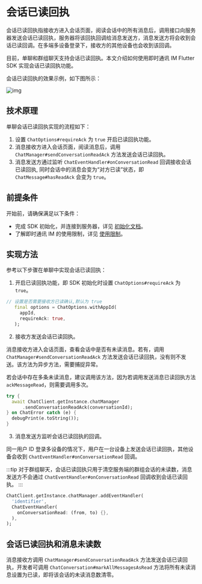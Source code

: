 # 会话已读回执

会话已读回执指接收方进入会话页面，阅读会话中的所有消息后，调用接口向服务器发送会话已读回执，服务器将该回执回调给消息发送方，消息发送方将会收到会话已读回调。在多端多设备登录下，接收方的其他设备也会收到该回调。

目前，单聊和群组聊天支持会话已读回执。本文介绍如何使用即时通讯 IM Flutter SDK 实现会话已读回执功能。

会话已读回执的效果示例，如下图所示：

![img](/images/uikit/chatuikit/feature/conversation/conversation_read_android.png) 

## 技术原理

 单聊会话已读回执实现的流程如下：

  1. 设置 `ChatOptions#requireAck` 为 `true` 开启已读回执功能。
  2. 消息接收方进入会话页面，阅读消息后，调用 `ChatManager#sendConversationReadAck` 方法发送会话已读回执。
  3. 消息发送方通过监听 `ChatEventHandler#onConversationRead` 回调接收会话已读回执, 同时会话中的消息会变为“对方已读”状态，即 `ChatMessage#hasReadAck` 会变为 `true`。

## 前提条件

开始前，请确保满足以下条件：

- 完成 SDK 初始化，并连接到服务器，详见 [初始化文档](initialization.html)。
- 了解即时通讯 IM 的使用限制，详见 [使用限制](limitation.html)。

 ## 实现方法

 参考以下步骤在单聊中实现会话已读回执：

 1. 开启已读回执功能，即 SDK 初始化时设置 `ChatOptions#requireAck` 为 `true`。

 ```dart
// 设置是否需要接收方已读确认,默认为 true
    final options = ChatOptions.withAppId(
      appId,
      requireAck: true,
    );
 ```

 2. 接收方发送会话已读回执。

消息接收方进入会话页面，查看会话中是否有未读消息。若有，调用 `ChatManager#sendConversationReadAck` 方法发送会话已读回执，没有则不发送。该方法为异步方法，需要捕捉异常。

若会话中存在多条未读消息，建议调用该方法，因为若调用发送消息已读回执方法 `ackMessageRead`，则需要调用多次。

```dart
try {
  await ChatClient.getInstance.chatManager
      .sendConversationReadAck(conversationId);
} on ChatError catch (e) {
  debugPrint(e.toString());
}
```

3. 消息发送方监听会话已读回执的回调。

同一用户 ID 登录多设备的情况下，用户在一台设备上发送会话已读回执，其他设备会收到 `ChatEventHandler#onConversationRead` 回调。

:::tip
对于群组聊天，会话已读回执只用于清空服务端的群组会话的未读数，消息发送方不会通过 `ChatEventHandler#onConversationRead` 回调收到会话已读回执。
:::

```dart
ChatClient.getInstance.chatManager.addEventHandler(
  'identifier',
  ChatEventHandler(
    onConversationRead: (from, to) {},
  ),
);
```

## 会话已读回执和消息未读数

消息接收方调用 `ChatManager#sendConversationReadAck` 方法发送会话已读回执，开发者可调用 `ChatConversation#markAllMessagesAsRead` 方法将所有未读消息设置为已读，即将该会话的未读消息数清零。
